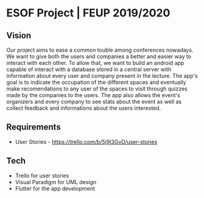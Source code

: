 # ESOF Project | FEUP 2019/2020

## Vision
Our project aims to ease a common touble among conferences nowadays. We want to give both the users and companies a better and easier way to interact with each other. To allow that, we want to build an android app capable of interact with a database stored in a central server with information about every user and company present in the lecture. The app's goal is to indicate the occupation of the different spaces and eventually make recomendations to any user of the spaces to visit through quizzes made by the companies to the users. The app also allows the event's organizers and every company to see stats about the event as well as collect feedback and informations about the users interested. 

## Requirements
* User Stories - https://trello.com/b/5j9l3GvD/user-stories

## Tech
* Trello for user stories
* Visual Paradigm for UML design
* Flutter for the app development

